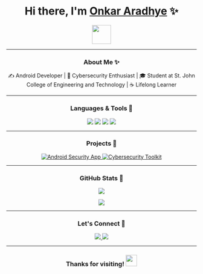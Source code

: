 
<h1 align="center">Hi there, I'm <a href="https://github.com/onkararadhye" target="_blank">Onkar Aradhye</a> ✨</h1>

<p align="center">
  <img src="https://media.giphy.com/media/Q7LHmoFwVP6Yc1swZs/giphy.gif" width="50">
</p>

---

<h3 align="center">About Me ✨</h3>
<p align="center">
✍ Android Developer | 🔐 Cybersecurity Enthusiast | 🎓 Student at St. John College of Engineering and Technology | ☕ Lifelong Learner
</p>

---

<h3 align="center">Languages & Tools 🔧</h3>
<p align="center">
  <img src="https://img.shields.io/badge/Code-Kotlin-informational?style=flat&logo=kotlin&color=7F52FF" />
  <img src="https://img.shields.io/badge/Code-Java-informational?style=flat&logo=java&color=007396" />
  <img src="https://img.shields.io/badge/Tools-Android_Studio-informational?style=flat&logo=android-studio&color=3DDC84" />
  <img src="https://img.shields.io/badge/Tools-Burp_Suite-informational?style=flat&logo=burp-suite&color=FF7139" />
</p>

---

<h3 align="center">Projects 🚀</h3>
<p align="center">
  <a href="https://github.com/yourusername/android-security-app">
    <img src="https://img.shields.io/badge/-Android_Security_App-blue" alt="Android Security App">
  </a>
  <a href="https://github.com/yourusername/cybersecurity-toolkit">
    <img src="https://img.shields.io/badge/-Cybersecurity_Toolkit-green" alt="Cybersecurity Toolkit">
  </a>
</p>

---

<h3 align="center">GitHub Stats 🌟</h3>
<p align="center">
  <img src="https://github-readme-stats.vercel.app/api?username=yourusername&show_icons=true&theme=radical" />
</p>
<p align="center">
  <img src="https://github-readme-streak-stats.herokuapp.com/?user=yourusername&theme=radical" />
</p>

---

<h3 align="center">Let's Connect 🙏</h3>
<p align="center">
  <a href="https://www.linkedin.com/in/onkararadhye">
    <img src="https://img.shields.io/badge/-LinkedIn-blue?style=flat&logo=linkedin" />
  </a>
  <a href="mailto:your.email@example.com">
    <img src="https://img.shields.io/badge/-Email-c14438?style=flat&logo=gmail&logoColor=white" />
  </a>
</p>

---

<h3 align="center">Thanks for visiting! <img src="https://media.giphy.com/media/hvRJCLFzcasrR4ia7z/giphy.gif" width="30" /></h3>

